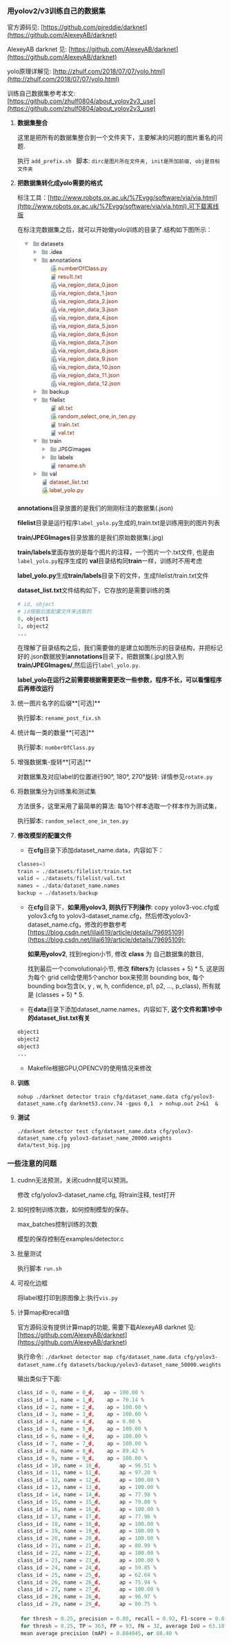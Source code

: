 ### 用yolov2/v3训练自己的数据集

官方源码见: [https://github.com/pjreddie/darknet](https://github.com/AlexeyAB/darknet)

AlexeyAB darknet 见: [https://github.com/AlexeyAB/darknet](https://github.com/AlexeyAB/darknet)

yolo原理详解见: [http://zhulf.com/2018/07/07/yolo.html](http://zhulf.com/2018/07/07/yolo.html)


训练自己数据集参考本文: [https://github.com/zhulf0804/about_yolov2v3_use](https://github.com/zhulf0804/about_yolov2v3_use) 


1. **数据集整合**

	这里是把所有的数据集整合到一个文件夹下，主要解决的问题的图片重名的问题.
	
	执行 `add_prefix.sh ` 脚本: `dirc是图片所在文件夹, init是所加前缀, obj是目标文件夹`

2. **把数据集转化成yolo需要的格式**

	标注工具：[http://www.robots.ox.ac.uk/%7Evgg/software/via/via.html](http://www.robots.ox.ac.uk/%7Evgg/software/via/via.html),可下载离线版
	
	在标注完数据集之后，就可以开始做yolo训练的目录了.结构如下图所示：
	
	![](./data_dir_structure.png)
	
	**annotations**目录放置的是我们的刚刚标注的数据集(.json)
	
	**filelist**目录是运行程序`label_yolo.py`生成的,train.txt是训练用到的图片列表
	
	**train/JPEGImages**目录放置的是我们原始数据集(.jpg)
	
	**train/labels**里面存放的是每个图片的注释，一个图片一个.txt文件, 也是由`label_yolo.py`程序生成的 
	**val**目录结构同**train**一样，训练时不用考虑
	
	**label_yolo.py**生成**train/labels**目录下的文件，生成filelist/train.txt文件
	
	**dataset_list.txt**文件结构如下，它存放的是需要训练的类
	
	```python
	# id, object
	# id根据后面配置文件来选取的
	0, object1
	1, object2
	...
	```
	
	在理解了目录结构之后，我们需要做的是建立如图所示的目录结构，并把标记好的.json数据放到**annotations**目录下，把数据集(.jpg)放入到**train/JPEGImages/**,然后运行`label_yolo.py`.
	
	**label_yolo在运行之前需要根据需要更改一些参数，程序不长，可以看懂程序后再修改运行**

2. 统一图片名字的后缀**[可选]**

	执行脚本: `rename_post_fix.sh` 
	
3. 统计每一类的数量**[可选]**

	执行脚本: `numberOfClass.py `

4. 增强数据集-旋转**[可选]**

	对数据集及对应label的位置进行90°, 180°, 270°旋转: 详情参见`rotate.py` 

5. 将数据集分为训练集和测试集

   方法很多，这里采用了最简单的算法: 每10个样本选取一个样本作为测试集，
   
   执行脚本: `random_select_one_in_ten.py`
	
6. **修改模型的配置文件**

	+ 在**cfg**目录下添加dataset_name.data，内容如下：
	
	```python
	classes=3
	train = ./datasets/filelist/train.txt
	valid = ./datasets/filelist/val.txt
	names = ./data/dataset_name.names
	backup = ./datasets/backup
	```
	
	+ 在**cfg**目录下，**如果用yolov3, 则执行下列操作**: copy yolov3-voc.cfg或yolov3.cfg to yolov3-dataset_name.cfg，然后修改yolov3-dataset_name.cfg，修改的参数参考[https://blog.csdn.net/lilai619/article/details/79695109](https://blog.csdn.net/lilai619/article/details/79695109);
	
		**如果用yolov2**, 找到region小节, 修改 **class** 为 自己数据集的数目,
		
		找到最后一个convolutional小节, 修改 **filters**为 (classes + 5) * 5, 这是因为每个 grid cell会使用5个anchor box来预测 bounding box, 每个bounding box包含(x, y , w, h, confidence, p1, p2, ..., p_class), 所有就是 (classes + 5) * 5. 
	
	+ 在**data**目录下添加dataset_name.names，内容如下, **这个文件和第1步中的dataset_list.txt有关**
	
	```python
	object1
	object2
	object3
	...
	```
	
	+ Makefile根据GPU,OPENCV的使用情况来修改 

3. **训练**

	```
	nohup ./darknet detector train cfg/dataset_name.data cfg/yolov3-dataset_name.cfg darknet53.conv.74 -gpus 0,1  > nohup.out 2>&1  &
	```

4. **测试**

	```
	./darknet detector test cfg/dataset_name.data cfg/yolov3-dataset_name.cfg yolov3-dataset_name_20000.weights data/test_big.jpg

	```
	

### 一些注意的问题

1. cudnn无法预测，关闭cudnn就可以预测。

	修改 cfg/yolov3-dataset_name.cfg, 将train注释, test打开
	
2. 如何控制训练次数，如何控制模型的保存。
	
	max_batches控制训练的次数
	
	模型的保存控制在examples/detector.c

3. 批量测试

	执行脚本 `run.sh`
	
5. 可视化边框

	将label框打印到原图像上:执行`vis.py`

4. 计算map和recall值

	官方源码没有提供计算map的功能, 需要下载AlexeyAB darknet 见: [https://github.com/AlexeyAB/darknet](https://github.com/AlexeyAB/darknet)
	
	执行命令: `./darknet detector map cfg/dataset_name.data cfg/yolov3-dataset_name.cfg datasets/backup/yolov3-dataset_name_50000.weights`
	
	输出类似于下面:
	
	```python
	class_id = 0, name = 0_d,   ap = 100.00 % 
	class_id = 1, name = 1_d, 	 ap = 76.14 % 
	class_id = 2, name = 2_d, 	 ap = 100.00 % 
	class_id = 3, name = 3_d, 	 ap = 100.00 % 
	class_id = 4, name = 4_d, 	 ap = 0.00 % 
	class_id = 5, name = 5_d, 	 ap = 100.00 % 
	class_id = 6, name = 6_d, 	 ap = 100.00 % 
	class_id = 7, name = 7_d, 	 ap = 100.00 % 
	class_id = 8, name = 8_d, 	 ap = 89.42 % 
	class_id = 9, name = 9_d, 	 ap = 100.00 % 
	class_id = 10, name = 10_d, 	 ap = 96.51 % 
	class_id = 11, name = 11_d, 	 ap = 97.20 % 
	class_id = 12, name = 12_d, 	 ap = 100.00 % 
	class_id = 13, name = 13_d, 	 ap = 100.00 % 
	class_id = 14, name = 14_d, 	 ap = 77.98 % 
	class_id = 15, name = 15_d, 	 ap = 79.80 % 
	class_id = 16, name = 16_d, 	 ap = 100.00 % 
	class_id = 17, name = 17_d, 	 ap = 77.96 % 
	class_id = 18, name = 18_d, 	 ap = 100.00 % 
	class_id = 19, name = 19_d, 	 ap = 100.00 % 
	class_id = 20, name = 20_d, 	 ap = 100.00 % 
	class_id = 21, name = 21_d, 	 ap = 80.99 % 
	class_id = 22, name = 22_d, 	 ap = 100.00 % 
	class_id = 23, name = 23_d, 	 ap = 100.00 % 
	class_id = 24, name = 24_d, 	 ap = 59.85 % 
	class_id = 25, name = 25_d, 	 ap = 62.64 % 
	class_id = 26, name = 26_d, 	 ap = 75.94 % 
	class_id = 27, name = 27_d, 	 ap = 100.00 % 
	class_id = 28, name = 28_d, 	 ap = 96.97 % 
	class_id = 29, name = 29_d, 	 ap = 80.75 % 
	 
	 for thresh = 0.25, precision = 0.80, recall = 0.92, F1-score = 0.85 
	 for thresh = 0.25, TP = 363, FP = 93, FN = 32, average IoU = 63.18 % 
	 mean average precision (mAP) = 0.884045, or 88.40 % 
	```
